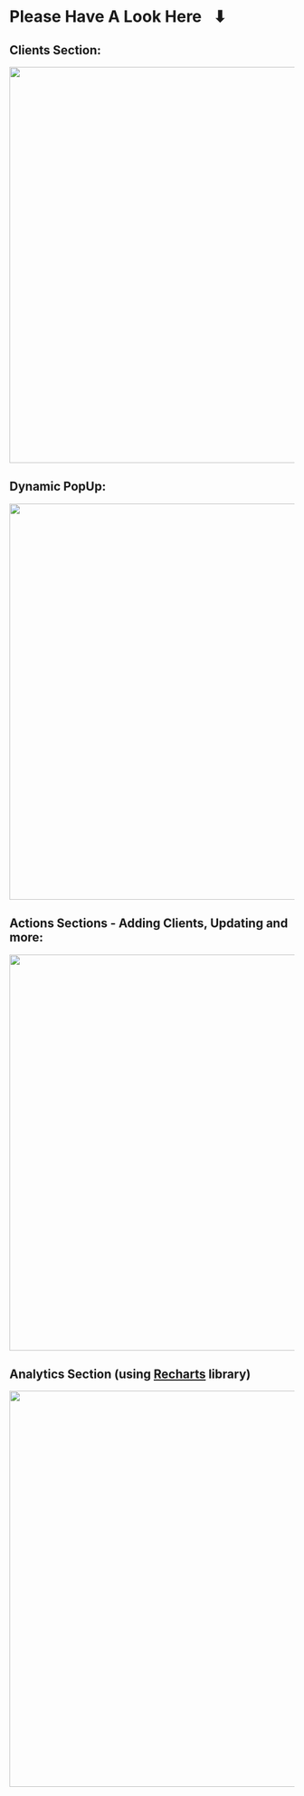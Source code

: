 # Please Have A Look Here⠀⬇

## Clients Section:

<img src="https://i.imgur.com/Ip4bHoI.png" width="700">

## Dynamic PopUp:


<img src="https://i.imgur.com/ET0LgvS.png" width="700">

## Actions Sections - Adding Clients, Updating and more:

<img src="https://i.imgur.com/jZY0c1Q.png" width="700">

## Analytics Section (using <a href="https://www.npmjs.com/package/recharts"> Recharts</a> library)

<img src="https://i.imgur.com/dKDudv9.png" width="700">

